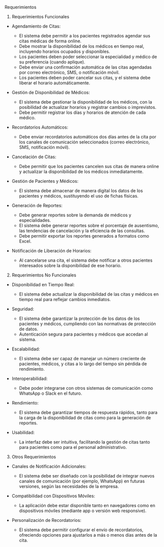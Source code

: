 Requerimientos

 1. Requerimientos Funcionales
   - Agendamiento de Citas:
     - El sistema debe permitir a los pacientes registrados agendar sus citas médicas de forma online.
     - Debe mostrar la disponibilidad de los médicos en tiempo real, incluyendo horarios ocupados y disponibles.
     - Los pacientes deben poder seleccionar la especialidad y médico de su preferencia (cuando aplique).
     - Debe enviar una confirmación automática de las citas agendadas por correo electrónico, SMS, o notificación móvil.
     - Los pacientes deben poder cancelar sus citas, y el sistema debe liberar el horario automáticamente.
   
   - Gestión de Disponibilidad de Médicos:
     - El sistema debe gestionar la disponibilidad de los médicos, con la posibilidad de actualizar horarios y registrar cambios o imprevistos.
     - Debe permitir registrar los días y horarios de atención de cada médico.

   - Recordatorios Automáticos:
     - Debe enviar recordatorios automáticos dos días antes de la cita por los canales de comunicación seleccionados (correo electrónico, SMS, notificación móvil).

   - Cancelación de Citas:
     - Debe permitir que los pacientes cancelen sus citas de manera online y actualizar la disponibilidad de los médicos inmediatamente.

   - Gestión de Pacientes y Médicos:
     - El sistema debe almacenar de manera digital los datos de los pacientes y médicos, sustituyendo el uso de fichas físicas.

   - Generación de Reportes:
     - Debe generar reportes sobre la demanda de médicos y especialidades.
     - El sistema debe generar reportes sobre el porcentaje de ausentismo, las tendencias de cancelación y la eficiencia de las consultas.
     - Debe permitir exportar los reportes generados a formatos como Excel.

   - Notificación de Liberación de Horarios:
     - Al cancelarse una cita, el sistema debe notificar a otros pacientes interesados sobre la disponibilidad de ese horario.

 2. Requerimientos No Funcionales
   - Disponibilidad en Tiempo Real:
     - El sistema debe actualizar la disponibilidad de las citas y médicos en tiempo real para reflejar cambios inmediatos.
   
   - Seguridad:
     - El sistema debe garantizar la protección de los datos de los pacientes y médicos, cumpliendo con las normativas de protección de datos.
     - Autenticación segura para pacientes y médicos que accedan al sistema.

   - Escalabilidad:
     - El sistema debe ser capaz de manejar un número creciente de pacientes, médicos, y citas a lo largo del tiempo sin pérdida de rendimiento.

   - Interoperabilidad:
     - Debe poder integrarse con otros sistemas de comunicación como WhatsApp o Slack en el futuro.

   - Rendimiento:
     - El sistema debe garantizar tiempos de respuesta rápidos, tanto para la carga de la disponibilidad de citas como para la generación de reportes.

   - Usabilidad:
     - La interfaz debe ser intuitiva, facilitando la gestión de citas tanto para pacientes como para el personal administrativo.

 3. Otros Requerimientos
   - Canales de Notificación Adicionales:
     - El sistema debe ser diseñado con la posibilidad de integrar nuevos canales de comunicación (por ejemplo, WhatsApp) en futuras versiones, según las necesidades de la empresa.
   
   - Compatibilidad con Dispositivos Móviles:
     - La aplicación debe estar disponible tanto en navegadores como en dispositivos móviles (mediante app o versión web responsive).

   - Personalización de Recordatorios:
     - El sistema debe permitir configurar el envío de recordatorios, ofreciendo opciones para ajustarlos a más o menos días antes de la cita.
